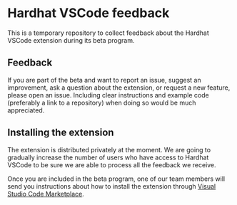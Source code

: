 # Hardhat VSCode feedback

This is a temporary repository to collect feedback about the Hardhat VSCode extension during its beta program.

## Feedback

If you are part of the beta and want to report an issue, suggest an improvement, ask a question about the extension, or request a new feature, please open an issue. Including clear instructions and example code (preferably a link to a repository) when doing so would be much appreciated.

## Installing the extension

The extension is distributed privately at the moment. We are going to gradually increase the number of users who have access to Hardhat VSCode to be sure we are able to process all the feedback we receive.

Once you are included in the beta program, one of our team members will send you instructions about how to install the extension through [Visual Studio Code Marketplace](https://marketplace.visualstudio.com/).
